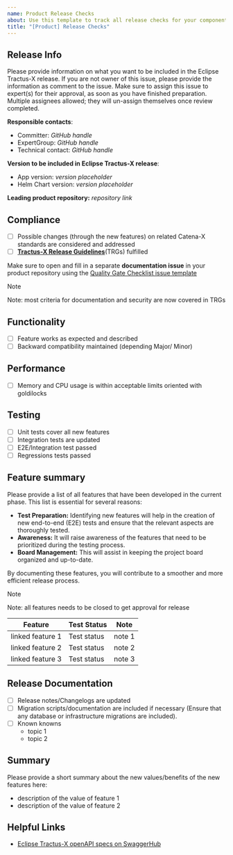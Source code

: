 ```yaml
---
name: Product Release Checks
about: Use this template to track all release checks for your component
title: "[Product] Release Checks"
---
```


<!-- 
Thanks for your contribution! Please fill out this template as good as possible. 
Important: Contributing Guidelines can be found here: https://eclipse-tractusx.github.io/docs/oss/how-to-contribute
Checkout the repository README for process description. 
-->

## Release Info

Please provide information on what you want to be included in the Eclipse Tractus-X release.
If you are not owner of this issue, please provide the information as comment to the issue.
Make sure to assign this issue to expert(s) for their approval, as soon as you have finished preparation. Multiple assignees allowed; they will un-assign themselves once review completed.

**Responsible contacts**:
<!-- For this new release -->
- Committer: *GitHub handle*
- ExpertGroup: *GitHub handle*
- Technical contact: *GitHub handle*

**Version to be included in Eclipse Tractus-X release**:
<!-- Responsibility: Committer -->

- App version: *version placeholder*
- Helm Chart version: *version placeholder*

**Leading product repository:** *repository link*

## Compliance
<!-- Responsibility: Committer, ExpertGroup, Technical Committee for Standardization -->

- [ ] Possible changes (through the new features) on related Catena-X standards are considered and addressed
- [ ] [**Tractus-X Release Guidelines**](https://eclipse-tractusx.github.io/docs/release)(TRGs) fulfilled

Make sure to open and fill in a separate **documentation issue** in your product repository using the [Quality Gate Checklist issue template](https://github.com/eclipse-tractusx/.github/blob/main/.github/ISSUE_TEMPLATE/qg-checklist.md)

> [!NOTE]
> Note: most criteria for documentation and security are now covered in TRGs

## Functionality
<!-- Responsibility: Committer, Testmanagement -->

- [ ] Feature works as expected and described
- [ ] Backward compatibility maintained (depending Major/ Minor) 

## Performance
<!-- Responsibility: Testmanagement -->

- [ ] Memory and CPU usage is within acceptable limits oriented with goldilocks 

## Testing
<!-- Responsibility: Committer, Testmanagement -->

- [ ] Unit tests cover all new features
- [ ] Integration tests are updated
- [ ] E2E/Integration test passed
- [ ] Regressions tests passed

## Feature summary
<!-- 
Responsibility:
- Committer -> adding the features
- Testmanagement -> approval for teststatus
-->

Please provide a list of all features that have been developed in the current phase. This list is essential for several reasons:

- **Test Preparation:** Identifying new features will help in the creation of new end-to-end (E2E) tests and ensure that the relevant aspects are thoroughly tested.
- **Awareness:** It will raise awareness of the features that need to be prioritized during the testing process.
- **Board Management:** This will assist in keeping the project board organized and up-to-date.

By documenting these features, you will contribute to a smoother and more efficient release process.

> [!NOTE]
> Note: all features needs to be closed to get approval for release

| Feature | Test Status | Note |
|----------|----------|----------|
| linked feature 1 | Test status | note 1 |
| linked feature 2 | Test status | note 2 |
| linked feature 3 | Test status | note 3 |

## Release Documentation
<!-- Responsibility: Committer, Testmanagement, Releasemanagement -->

- [ ] Release notes/Changelogs are updated
- [ ] Migration scripts/documentation are included if necessary (Ensure that any database or infrastructure migrations are included).
- [ ] Known knowns
  - topic 1
  - topic 2

## Summary
<!-- Responsibility: Committer -->

Please provide a short summary about the new values/benefits of the new features here:

- description of the value of feature 1
- description of the value of feature 2

## Helpful Links

- [Eclipse Tractus-X openAPI specs on SwaggerHub](https://app.swaggerhub.com/search?owner=eclipse-tractusx-bot)
